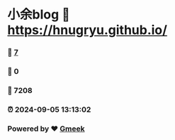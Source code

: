 # 小余blog :link: https://hnugryu.github.io/ 
### :page_facing_up: [7](https://hnugryu.github.io//tag.html) 
### :speech_balloon: 0 
### :hibiscus: 7208 
### :alarm_clock: 2024-09-05 13:13:02 
### Powered by :heart: [Gmeek](https://github.com/Meekdai/Gmeek)
